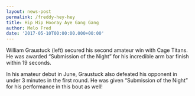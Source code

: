 ```yaml
---
layout: news-post
permalink: /freddy-hey-hey
title: Hip Hip Hooray Aye Gang Gang
author: Melo Fred
date: '2017-05-10T00:00:00.000+00:00'
---
```


William Graustuck (left) secured his second amateur win with Cage Titans. He was awarded “Submission of the Night” for his incredible arm bar finish within 19 seconds.

In his amateur debut in June, Graustuck also defeated his opponent in under 3 minutes in the first round. He was given “Submission of the Night” for his performance in this bout as well!